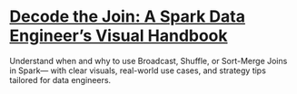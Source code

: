 # **[Decode the Join: A Spark Data Engineer’s Visual Handbook](https://www.canadiandataguy.com/p/spark-join-strategies)**

Understand when and why to use Broadcast, Shuffle, or Sort-Merge Joins in Spark— with clear visuals, real-world use cases, and strategy tips tailored for data engineers.

